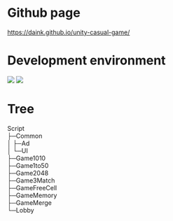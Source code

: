 # Github page
https://daink.github.io/unity-casual-game/

# Development environment
<div align=left>
<img src="https://img.shields.io/badge/unity-000000?style=for-the-badge&logo=unity&logoColor=white">
<img src="https://img.shields.io/badge/C%23-512BD4?style=for-the-badge&logo=csharp&logoColor=white">           
</div>

# Tree
Script<br>
├─Common<br>
│  ├─Ad<br>
│  └─UI<br>
├─Game1010<br>
├─Game1to50<br>
├─Game2048<br>
├─Game3Match<br>
├─GameFreeCell<br>
├─GameMemory<br>
├─GameMerge<br>
└─Lobby
